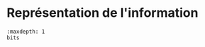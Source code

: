 <!-- Copyright 2024 Maxime Jan <maxime.jan@edufr.ch> -->
<!-- SPDX-License-Identifier: CC-BY-NC-SA-4.0 -->

# Représentation de l'information

```{toctree}
:maxdepth: 1
bits
```
